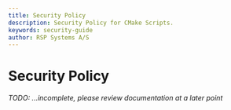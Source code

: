 ```yaml
---
title: Security Policy
description: Security Policy for CMake Scripts.
keywords: security-guide
author: RSP Systems A/S
---
```


# Security Policy

_TODO: ...incomplete, please review documentation at a later point_